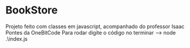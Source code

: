 # BookStore
Projeto feito com classes em javascript, acompanhado do professor Isaac Pontes da OneBitCode
Para rodar digite o código no terminar --> node .\index.js
